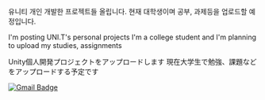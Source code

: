 유니티 개인 개발한 프로젝트들 올립니다. 현재 대학생이며 공부, 과제등을 업로드할 예정입니다.

I'm posting UNI.T's personal projects I'm a college student and I'm planning to upload my studies, assignments

Unity個人開発プロジェクトをアップロードします 現在大学生で勉強、課題などをアップロードする予定です

[![Gmail Badge](https://img.shields.io/badge/Gmail-d14836?style=flat-square&logo=Gmail&logoColor=white&link=mailto:hanrcboy94@gmail.com)](mailto:snugyun01@gmail.com)
